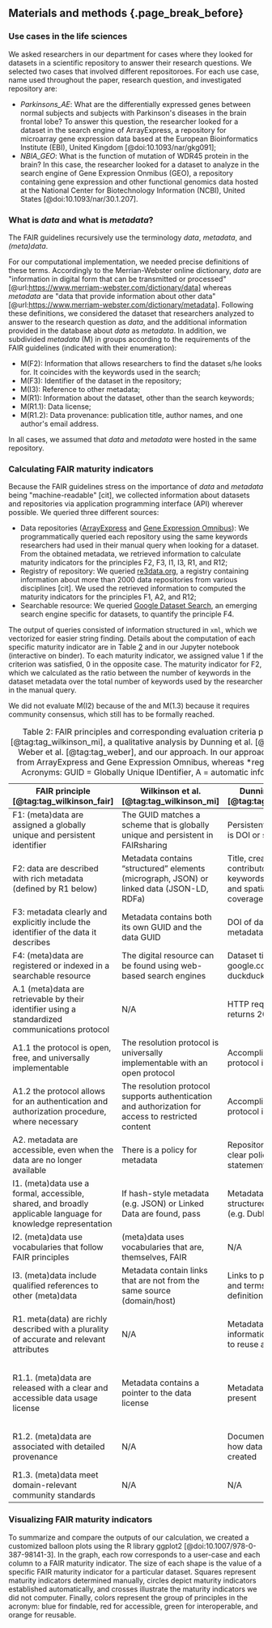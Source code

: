 ## Materials and methods {.page_break_before}

### Use cases in the life sciences
We asked researchers in our department for cases where they looked for datasets in a scientific repository to answer their research questions.
We selected two cases that involved different repositoroes.
For each use case, name used throughout the paper, research question, and investigated repository are:  

- *Parkinsons_AE*: What are the differentially expressed genes between normal subjects and subjects with Parkinson's diseases in the brain frontal lobe?
  To answer this question, the researcher looked for a dataset in the search engine of ArrayExpress, a repository for microarray gene expression data based at the European Bioinformatics Institute (EBI), United Kingdom [@doi:10.1093/nar/gkg091];
- *NBIA_GEO*: What is the function of mutation of WDR45 protein in the brain?
  In this case, the researcher looked for a dataset to analyze in the search engine of Gene Expression Onmibus (GEO), a repository containing gene expression and other functional genomics data hosted at the National Center for Biotechnology Information (NCBI), United States [@doi:10.1093/nar/30.1.207].
<!--
- *TiO2_ENM*: What are the concentrations of titanium dioxide that kill cells?
  The fictitious researcher looked for an answer in eNanoMapper, a database containing physical, chemical, and biological identity of nanomaterials [@doi:10.3762/bjnano.6.165];
- *Caffeine_ChEBI*: What are the biological roles of caffeine?
  In this case, the fictitious researcher looked data in ChEBI (Chemical Entities of Biological Interest), a database containing chemical entities of biological interest hosted at EBI [@doi:10.1093/nar/gkm791].
-->

### What is *data* and what is *metadata*?
The FAIR guidelines recursively use the terminology *data*, *metadata*, and  *(meta)data*. <!-- (Table @tbl:maturity_indicators)-->  
<!-- % , to allow certain degree of interpretation for the user [3] - [3]seminal or mons -->
For our computational implementation, we needed precise definitions of these terms.
Accordingly to the Merrian-Webster online dictionary, *data* are "information in digital form that can be transmitted or processed" [@url:https://www.merriam-webster.com/dictionary/data]
whereas *metadata* are "data that provide information about other data" [@url:https://www.merriam-webster.com/dictionary/metadata].
Following these definitions, we considered the dataset that researchers analyzed to answer to the research question as *data*, and  the additional information provided in the database about *data* as *metadata*.
In addition, we subdivided *metadata* (M) in groups according to the requirements of the FAIR guidelines (indicated with their enumeration):

- M(F2): Information that allows researchers to find the dataset s/he looks for. It coincides with the keywords used in the search;
- M(F3): Identifier of the dataset in the repository;  
- M(I3): Reference to other metadata;
- M(R1): Information about the dataset, other than the search keywords;
- M(R1.1): Data license;
- M(R1.2): Data provenance: publication title, author names, and one author's email address.
<!--	%See https://blog.datacite.org/exposing-doi-metadata-provenance/ with DOI https://doi.org/10.5438/wy92-xj57 -->

In all cases, we assumed that *data* and *metadata* were hosted in the same repository.


### Calculating FAIR maturity indicators  
Because the FAIR guidelines stress on the importance of *data* and *metadata* being "machine-readable" [cit],
we collected information about datasets and repositories via application programming interface (API) wherever possible.
We queried three different sources:   

- Data repositories ([ArrayExpress](https://www.ebi.ac.uk/arrayexpress/) and [Gene Expression Omnibus](https://www.ncbi.nlm.nih.gov/geo/)):
  We programmatically queried each repository using the same keywords researchers had used in their manual query when looking for a dataset.
  From the obtained metadata, we retrieved information to calculate maturity indicators for the principles F2, F3, I1, I3, R1, and R12;
- Registry of repository:
  We queried [re3data.org](www.re3data.org), a registry containing information about more than 2000 data repositories from various disciplines [cit].
  We used the retrieved  information to computed the maturity indicators for the principles F1, A2, and R12;   
- Searchable resource:
  We queried [Google Dataset Search](https://toolbox.google.com/datasetsearch), an emerging search engine specific for datasets, to quantify the principle F4.


The output of queries consisted of information structured in `xml`, which we vectorized for easier string finding.
Details about the computation of each specific maturity indicator are in Table <a href="#maturity_indicators">2</a> and in our Jupyter notebook (interactive on binder).
To each maturity indicator, we assigned value 1 if the criterion was satisfied, 0 in the opposite case.
The maturity indicator for F2, which we calculated as the ratio between the number of keywords in the dataset metadata over the total number of keywords used by the researcher in the manual query.

We did not evaluate M(I2) because of the  and M(1.3) because it requires community consensus, which still has to be formally reached.

<!--We represented the state of maturity indicators using balloon plots (Fig. @fig:outcome_comparison), where the area of each point corresponds to the level of maturity indicator.-->



<a name="maturity_indicators"></a>
<table style="width:100%;">
<caption><span>Table 2:</span>
FAIR principles and corresponding evaluation criteria proposed by
the Maturity Indicator Authoring Group [@tag:tag_wilkinson_mi],
a qualitative analysis by Dunning et al. [@tag:tag_dunning],
a computational implementation by Weber et al. [@tag:tag_weber],
and our approach.  
In our approach, *dataset* metadata refers to metadata retrieved from ArrayExpress and Gene Expression Omnibus, whereas *registry* metadata to metadata retrieved from re3data.
Acronyms: GUID = Globally Unique IDentifier, A = automatic information retrieval, M = manual information retrieval.
</caption>

<colgroup>
<col style="width: 19%" /> <!-- Principle-->
<col style="width: 19%" /> <!-- Wilkinson -->
<col style="width: 19%" /> <!-- Dunning -->
<col style="width: 19%" /> <!-- Weber-->
<col style="width: 19%" /> <!-- Our approach-->
</colgroup>

<thead>
<tr class="header">
<th>
FAIR principle [@tag:tag_wilkinson_fair]
</th>
<th>
Wilkinson et al. [@tag:tag_wilkinson_mi]
</th>
<th>
Dunning et al. [@tag:tag_dunning]
</th>
<th>
Weber et al. [@tag:tag_weber]
</th>
<th>
Our approach
</th>
</tr>
</thead>

<tbody>

<!-- F1 -->
<tr class="odd">
<td>
F1: (meta)data are assigned a globally unique and persistent identifier
</td>
<td>
The GUID matches a scheme that is globally unique and persistent in FAIRsharing
</td>
<td>
Persistent identifier is DOI or similar
</td>
<td>
Pass
</td>
<td>
"doi" icon is enabled in www.re3data.org (M)
</td>
</tr>

<!-- F2 -->
<tr class="even">
<td>
F2: data are described with rich metadata (defined by R1 below)
</td>
<td>
Metadata contains “structured” elements (micrograph, JSON) or linked data (JSON-LD, RDFa)
</td>
<td>
Title, creator, date, contributors, keywords, temporal and spatial coverage
</td>
<td>
Q <sub>geo</sub>, Q <sub>chrono</sub>
</td>
<td>
Search keywords are in *dataset* metadata (A)
</td>
</tr>

<!-- F3 -->
<tr class="odd">
<td>
F3: metadata clearly and explicitly include the identifier of the data it describes
</td>
<td>
Metadata contains both its own GUID and the data GUID
</td>
<td>
DOI of data is in metadata
</td>
<td>
Pass
</td>
<td>
*Dataset* metadata contains dataset ID (A)
</td>
</tr>

<!-- F4 -->
<tr class="even">
<td>
F4: (meta)data are registered or indexed in a searchable resource
</td>
<td>
The digital resource can be found using web-based search engines
</td>
<td>
Dataset title found in google.com or duckduckgo.com
</td>
<td>
Pass
</td>
<td>
Dataset title found in Google Dataset Search (M)
</td>
</tr>

<!-- A1 -->
<tr class="odd">
<td>
A.1 (meta)data are retrievable by their identifier using a standardized communications protocol
</td>
<td>
N/A
</td>
<td>
HTTP request returns 200
</td>
<td>
Q <sub>ret</sub>
</td>
<td>
HTTP request returns 200 (A)
</td>
</tr>

<!-- A1.1 -->
<tr class="even">
<td>
A1.1 the protocol is open, free, and universally implementable
</td>
<td>
The resolution protocol is universally implementable with an open protocol
</td>
<td>
Accomplished if protocol is HTTP
</td>
<td>
Q <sub>ret</sub>
</td>
<td>
Accomplished if protocol is HTTP (A)
</td>
</tr>

<!-- A1.2 -->
<tr class="odd">
<td>
A1.2 the protocol allows for an authentication and authorization procedure, where necessary
</td>
<td>
The resolution protocol supports authentication and authorization for access to restricted content
</td>
<td>
Accomplished if protocol is HTTP
</td>
<td>
Q <sub>ret</sub>
</td>
<td>
Accomplished if protocol is HTTP  (A)
</td>
</tr>

<!-- A2 -->
<tr class="even">
<td>
A2. metadata are accessible, even when the data are no longer available
</td>
<td>
There is a policy for metadata
</td>
<td>
Repository has a clear policy statement
</td>
<td>
N/A
</td>
<td>
"data availability policy" is filled in *registry* metadata (A)
</td>
</tr>

<!-- I1 -->
<tr class="odd">
<td>
I1. (meta)data use a formal, accessible, shared, and broadly applicable language for knowledge representation
</td>
<td>
If hash-style metadata (e.g. JSON) or Linked Data are found, pass
</td>
<td>
Metadata is structured (e.g. Dublin Core)
</td>
<td>
Pass
</td>
<td>
*Dataset* metadata is structured (e.g. xml) (M)
</td>
</tr>

<!-- I2 -->
<tr class="even">
<td>
I2. (meta)data use vocabularies that follow FAIR principles
</td>
<td>
(meta)data uses vocabularies that are, themselves, FAIR
</td>
<td>
N/A
</td>
<td>
N/A
</td>
<td>
N/A
</td>
</tr>

<!-- I3 -->
<tr class="odd">
<td>
I3. (meta)data include qualified references to other (meta)data
</td>
<td>
Metadata contain links that are not from the same source (domain/host)
</td>
<td>
Links to publications and terms definitions
</td>
<td>
N/A
</td>
<td>
*Dataset* metadata includes reference to other dataset IDs (M)
</td>
</tr>

<!-- R1 -->
<tr class="even">
<td>
R1. meta(data) are richly described with a plurality of accurate and relevant attributes
</td>
<td>
N/A
</td>
<td>
Metadata provide information on how to reuse a dataset
</td>
<td>
Q <sub>geo</sub>, Q <sub>chrono</sub>
</td>
<td>
*Dataset* metadata contain more information than search keywords (F2) (A)
</td>
</tr>

<!-- R1.1 -->
<tr class="odd">
<td>
R1.1. (meta)data are released with a clear and accessible data usage license
</td>
<td>
Metadata contains a pointer to the data license
</td>
<td>
Metadata license is present
</td>
<td>
Q <sub>lic</sub>
</td>
<td>
"datalicensename" and "datalicenseulr" are filled in *registry* metadata (A)
</td>
</tr>

<!-- R1.2 -->
<tr class="even">
<td>
R1.2. (meta)data are associated with detailed provenance
</td>
<td>
N/A
</td>
<td>
Documentation on how data was created
</td>
<td>
N/A
</td>
<td>
"authors", "email" and "title" are filled in *dataset* metadata (A)
</td>
</tr>

<!-- R1.3 -->
<tr class="odd">
<td>
R1.3. (meta)data meet domain-relevant community standards
</td>
<td>
N/A
</td>
<td>
N/A
</td>
<td>
N/A
</td>
<td>
N/A
</td>
</tr>

</tbody>
</table>


### Visualizing FAIR maturity indicators
To summarize and compare the outputs of our calculation, we created a customized balloon plots using the R library ggplot2 [@doi:10.1007/978-0-387-98141-3]. In the graph, each row corresponds to a user-case and each column to a FAIR maturity indicator.
The size of each shape is the value of a specific FAIR maturity indicator for a particular dataset.
Squares represent maturity indicators determined manually, circles depict maturity indicators established automatically, and crosses illustrate   the maturity indicators we did not computer.
Finally, colors represent the group of principles in the acronym: blue for findable, red for accessible, green for interoperable, and orange for reusable.


<!--
|                                                                                                               | Wilkinson [@url:https://github.com/FAIRMetrics/Metrics/tree/master/MaturityIndicators/Gen2]              | Dunning [@tag:tag_dunning]                                                  | Weber [@tag:tag_weber]                                 | Our approach                                      |                 
|---------------------------------------------------------------------------------------------------------------|----------------------------------------------------------------------------------------------------------|-----------------------------------------------------------------------------|--------------------------------------------------------|---------------------------------------------------|
| F1: (meta)data are assigned a globally unique and persistent identifier                                       | The GUID matches a scheme that is globally unique and persistent in FAIRsharing                          | Persistent identifier is DOI or similar                                     | Pass                                                   | Information from re3data *                        |
| F2: data are described with rich metadata (defined by R1 below)                                               | Metadata contains "structured" elements (micrograph, JSON) or linked data (JSON-LD, RDFa)                | Title, creator, date, contributors, keywords, temporal and spatial coverage | Q <sub>geo</sub>, Q <sub>chrono</sub>                  | Search keywords are in metadata                   |
| F3: metadata clearly and explicitly include the identifier of the data it describes                           | Metadata contains both its own GUID and the data GUID                                                    | DOI of data is in metadata                                                  | Pass                                                   | Metadata contains dataset ID found with search    |            
| F4: (meta)data are registered or indexed in a searchable resource                                             | The digital resource can be found using web-based search engines                                         | Dataset title searched in google.com or duckduckgo.com                      | Pass                                                   | Dataset title searched in [Google Dataset Search](https://toolbox.google.com/datasetsearch)|
| A.1 (meta)data are retrievable by their identifier using a standardized communications protocol               | -                                                                                                        | If HTTP, pass                                                               | Q <sub>ret</sub>                                       | HTTP request returns 200                          |                                                                                    |
| A1.1 the protocol is open, free, and universally implementable                                                | The resolution protocol is universally implementable with an open protocol                               | If HTTP, pass                                                               | Q <sub>ret</sub>                                       | Included in A.1                                   |
| A1.2 the protocol allows for an authentication and authorization procedure, where necessary                   | The resolution protocol supports authentication and authorization for access to restricted content       | If HTTP, pass                                                               | Q <sub>ret</sub>                                       | Included in A.1                                   |
| A2. metadata are accessible, even when the data are no longer available                                       | There is a policy for metadata | Repository has a clear policy statement                                 | -                                                                           | Manual check or on re3data                             | Asked to repositories *                           |
| I1. (meta)data use a formal, accessible, shared, and broadly applicable language for knowledge representation | If hash-style metadata (e.g. JSON) or Linked Data are found, pass                                        | Metadata is structured (e.g. Dublin Core)                                   | Pass                                                   | Metadata are in a defined structure *             |
| I2. (meta)data use vocabularies that follow FAIR principles                                                   | (meta)data uses vocabularies that are, themselves, FAIR                                                  | -                                                                           | -                                                      | -                                                 |
| I3. (meta)data include qualified references to other (meta)data                                               | Metadata contain links that are not from the same source (domain/host)                                   | Links to publications and terms definitions                                 | -                                                      | Metadata includes reference to other dataset IDs  |
| R1. meta(data) are richly described with a plurality of accurate and relevant attributes                      | -                                                                                                        | Metadata provide information on how to reuse a dataset                      | Q <sub>geo</sub>, Q <sub>chrono</sub>                  | TBD      |
| R1.1. (meta)data are released with a clear and accessible data usage license                                  | Metadata contains a pointer to the data license                                                          | Metadata license is present                                                 | Q <sub>lic</sub> | Check on re3data.org                | Information from re3data *                        |
| R1.2. (meta)data are associated with detailed provenance                                                      | -                                                                                                        | Documentation on how data was created                                       | -                                                      | Author name, email address, publication           |
| R1.3. (meta)data meet domain-relevant community standards                                                     | -                                                                                                        | -                                                                           | -                                                      | -                                                 |

Table: FAIR maturity indicators. In our approach, manual procedures are labelled with \*.  
Acronyms: GUID = Globally Unique IDentifier.
{#tbl:maturity_indicators}

-->
